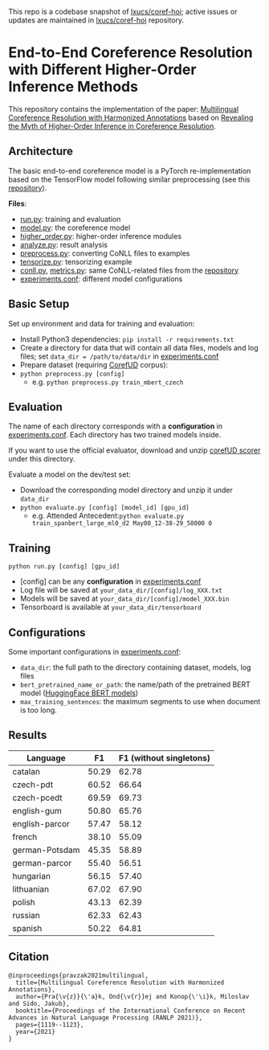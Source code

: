 This repo is a codebase snapshot of [lxucs/coref-hoi](https://github.com/lxucs/coref-hoi); active issues or updates are maintained in [lxucs/coref-hoi](https://github.com/lxucs/coref-hoi) repository.

# End-to-End Coreference Resolution with Different Higher-Order Inference Methods

This repository contains the implementation of the paper: [Multilingual Coreference Resolution with Harmonized Annotations](https://aclanthology.org/2021.ranlp-1.125) based on [Revealing the Myth of Higher-Order Inference in Coreference Resolution](https://www.aclweb.org/anthology/2020.emnlp-main.686.pdf).

## Architecture

The basic end-to-end coreference model is a PyTorch re-implementation based on the TensorFlow model following similar preprocessing (see this [repository](https://github.com/mandarjoshi90/coref)).

**Files**:
* [run.py](run.py): training and evaluation
* [model.py](model.py): the coreference model
* [higher_order.py](higher_order.py): higher-order inference modules
* [analyze.py](analyze.py): result analysis
* [preprocess.py](preprocess.py): converting CoNLL files to examples
* [tensorize.py](tensorize.py): tensorizing example
* [conll.py](conll.py), [metrics.py](metrics.py): same CoNLL-related files from the [repository](https://github.com/mandarjoshi90/coref)
* [experiments.conf](experiments.conf): different model configurations

## Basic Setup
Set up environment and data for training and evaluation:
* Install Python3 dependencies: `pip install -r requirements.txt`
* Create a directory for data that will contain all data files, models and log files; set `data_dir = /path/to/data/dir` in [experiments.conf](experiments.conf)
* Prepare dataset (requiring [CorefUD](https://ufallab.ms.mff.cuni.cz/~popel/CorefUD-1.0-public.zip) corpus):
* `python preprocess.py [config]`
  * e.g. `python preprocess.py train_mbert_czech`

## Evaluation

The name of each directory corresponds with a **configuration** in [experiments.conf](experiments.conf). Each directory has two trained models inside.

If you want to use the official evaluator, download and unzip [corefUD scorer](https://cs.emory.edu/~lxu85/conll-2012.zip) under this directory.

Evaluate a model on the dev/test set:
* Download the corresponding model directory and unzip it under `data_dir`
* `python evaluate.py [config] [model_id] [gpu_id]`
    * e.g. Attended Antecedent:`python evaluate.py train_spanbert_large_ml0_d2 May08_12-38-29_58000 0`

## Training
`python run.py [config] [gpu_id]`

* [config] can be any **configuration** in [experiments.conf](experiments.conf)
* Log file will be saved at `your_data_dir/[config]/log_XXX.txt`
* Models will be saved at `your_data_dir/[config]/model_XXX.bin`
* Tensorboard is available at `your_data_dir/tensorboard`


## Configurations
Some important configurations in [experiments.conf](experiments.conf):
* `data_dir`: the full path to the directory containing dataset, models, log files
* `bert_pretrained_name_or_path`: the name/path of the pretrained BERT model ([HuggingFace BERT models](https://huggingface.co/transformers/main_classes/model.html#transformers.PreTrainedModel.from_pretrained))
* `max_training_sentences`: the maximum segments to use when document is too long.

## Results

| Language       | F1    | F1 (without singletons) |
|----------------|-------|-------------------------|
| catalan        | 50.29 | 62.78                   |
| czech-pdt      | 60.52 | 66.64                   |
| czech-pcedt    | 69.59 | 69.73                   |
| english-gum    | 50.80 | 65.76                   |
| english-parcor | 57.47 | 58.12                   |
| french         | 38.10 | 55.09                   |
| german-Potsdam | 45.35 | 58.89                   |
| german-parcor  | 55.40 | 56.51                   |
| hungarian      | 56.15 | 57.40                   |
| lithuanian     | 67.02 | 67.90                   |
| polish         | 43.13 | 62.39                   |
| russian        | 62.33 | 62.43                   |
| spanish        | 50.22 | 64.81                   |

## Citation
```
@inproceedings{pravzak2021multilingual,
  title={Multilingual Coreference Resolution with Harmonized Annotations},
  author={Pra{\v{z}}{\'a}k, Ond{\v{r}}ej and Konop{\'\i}k, Miloslav and Sido, Jakub},
  booktitle={Proceedings of the International Conference on Recent Advances in Natural Language Processing (RANLP 2021)},
  pages={1119--1123},
  year={2021}
}
```